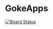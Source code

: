 # GokeApps


[![Board Status](https://dev.azure.com/gokeladokun/57a71761-70a5-4402-989f-79543236ab3c/db7ec538-8a26-47e1-8f0b-3bc2844fd3b3/_apis/work/boardbadge/7db01fb0-2f58-4cd0-9645-8c3ea164fbde)](https://dev.azure.com/gokeladokun/57a71761-70a5-4402-989f-79543236ab3c/_boards/board/t/db7ec538-8a26-47e1-8f0b-3bc2844fd3b3/Stories/)
